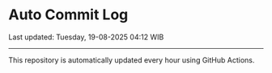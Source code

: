 # Auto Commit Log

Last updated: Tuesday, 19-08-2025 04:12 WIB

---

This repository is automatically updated every hour using GitHub Actions.
